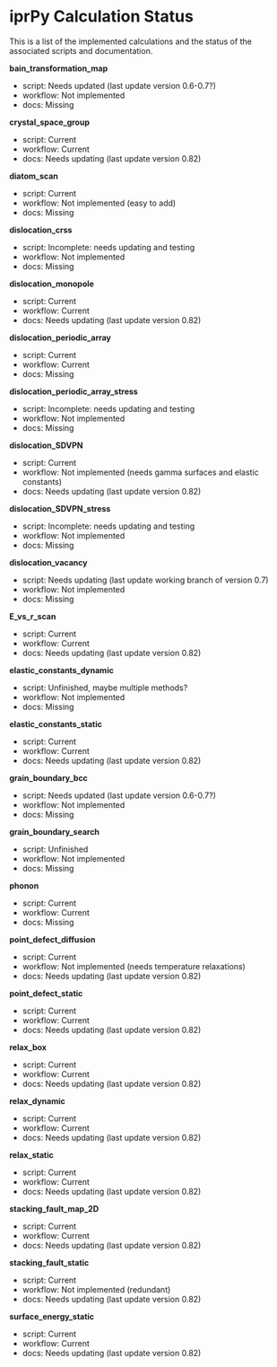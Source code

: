# iprPy Calculation Status

This is a list of the implemented calculations and the status of the associated scripts and documentation.

__bain_transformation_map__

- script: Needs updated (last update version 0.6-0.7?)
- workflow: Not implemented
- docs: Missing

__crystal_space_group__

- script: Current
- workflow: Current
- docs: Needs updating (last update version 0.82)

__diatom_scan__

- script: Current
- workflow: Not implemented (easy to add)
- docs: Missing

__dislocation_crss__

- script: Incomplete: needs updating and testing
- workflow: Not implemented
- docs: Missing

__dislocation_monopole__

- script: Current
- workflow: Current
- docs: Needs updating (last update version 0.82)

__dislocation_periodic_array__

- script: Current
- workflow: Current
- docs: Missing

__dislocation_periodic_array_stress__

- script: Incomplete: needs updating and testing
- workflow: Not implemented 
- docs: Missing

__dislocation_SDVPN__

- script: Current
- workflow: Not implemented (needs gamma surfaces and elastic constants)
- docs: Needs updating (last update version 0.82)

__dislocation_SDVPN_stress__

- script: Incomplete: needs updating and testing
- workflow: Not implemented 
- docs: Missing

__dislocation_vacancy__

- script: Needs updating (last update working branch of version 0.7)
- workflow: Not implemented 
- docs: Missing

__E_vs_r_scan__

- script: Current
- workflow: Current
- docs: Needs updating (last update version 0.82)

__elastic_constants_dynamic__

- script: Unfinished, maybe multiple methods?
- workflow: Not implemented
- docs: Missing

__elastic_constants_static__

- script: Current
- workflow: Current
- docs: Needs updating (last update version 0.82)

__grain_boundary_bcc__

- script: Needs updated (last update version 0.6-0.7?)
- workflow: Not implemented
- docs: Missing

__grain_boundary_search__

- script: Unfinished
- workflow: Not implemented
- docs: Missing

__phonon__

- script: Current
- workflow: Current
- docs: Missing

__point_defect_diffusion__

- script: Current
- workflow: Not implemented (needs temperature relaxations)
- docs: Needs updating (last update version 0.82)

__point_defect_static__

- script: Current
- workflow: Current
- docs: Needs updating (last update version 0.82)

__relax_box__

- script: Current
- workflow: Current
- docs: Needs updating (last update version 0.82)

__relax_dynamic__

- script: Current
- workflow: Current
- docs: Needs updating (last update version 0.82)

__relax_static__

- script: Current
- workflow: Current
- docs: Needs updating (last update version 0.82)

__stacking_fault_map_2D__

- script: Current
- workflow: Current
- docs: Needs updating (last update version 0.82)

__stacking_fault_static__

- script: Current
- workflow: Not implemented (redundant)
- docs: Needs updating (last update version 0.82)

__surface_energy_static__

- script: Current
- workflow: Current
- docs: Needs updating (last update version 0.82)